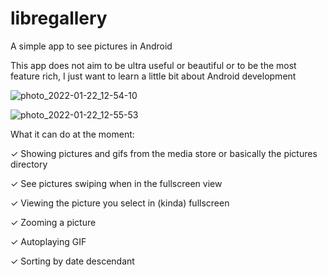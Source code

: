 # libregallery
A simple app to see pictures in Android

This app does not aim to be ultra useful or beautiful or to be the most feature rich, I just want to learn a little bit about Android development

![photo_2022-01-22_12-54-10](https://user-images.githubusercontent.com/80849765/150649965-4bb4449b-f02e-41e6-97bd-5e5e97121632.jpg)



![photo_2022-01-22_12-55-53](https://user-images.githubusercontent.com/80849765/150650044-640911f1-a655-4e64-8a3c-b46deff549d8.jpg)


What it can do at the moment:

✓ Showing pictures and gifs from the media store or basically the pictures directory

✓ See pictures swiping when in the fullscreen view

✓ Viewing the picture you select in (kinda) fullscreen

✓ Zooming a picture

✓ Autoplaying GIF

✓ Sorting by date descendant
